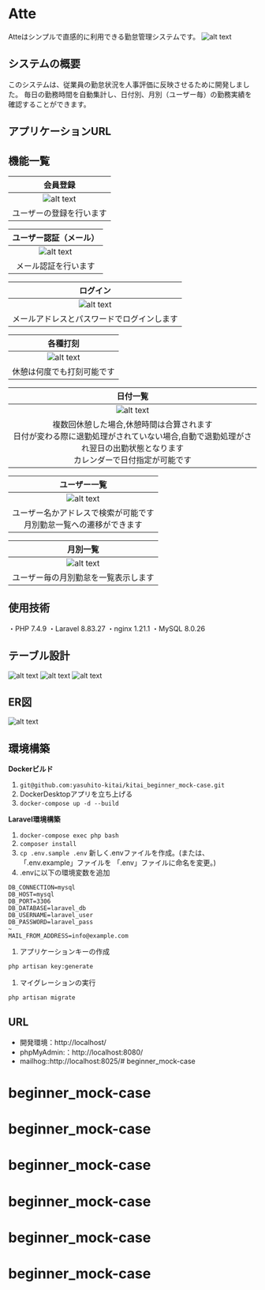 # Atte
Atteはシンプルで直感的に利用できる勤怠管理システムです。
![alt text](README-img\Atte.jpg)

## システムの概要
このシステムは、従業員の勤怠状況を人事評価に反映させるために開発しました。
毎日の勤務時間を自動集計し、日付別、月別（ユーザー毎）の勤務実績を確認することができます。

## アプリケーションURL

## 機能一覧
|               会員登録               |
| :----------------------------------: |
| ![alt text](README-img\会員登録.jpg) |
| ユーザーの登録を行います |


|           ユーザー認証（メール）  |
| :------------------------------: |
| ![alt text](README-img\認証メール.jpg) |
|    メール認証を行います|


|               ログイン               |
| :----------------------------------: |
| ![alt text](README-img\ログイン.jpg)|
| メールアドレスとパスワードでログインします |

|               各種打刻               |
| :----------------------------------: |
| ![alt text](README-img\打刻.jpg) |
| 休憩は何度でも打刻可能です|


|               日付一覧               |
| :----------------------------------: |
| ![alt text](README-img\日付一覧.jpg) |
| 複数回休憩した場合,休憩時間は合算されます<br>日付が変わる際に退勤処理がされていない場合,自動で退勤処理がされ翌日の出勤状態となります<br>カレンダーで日付指定が可能です|

|                     ユーザー一覧                |
| :--------------------------------------------: |
|      ![alt text](README-img\ユーザー一覧.jpg)      |
| ユーザー名かアドレスで検索が可能です<br>月別勤怠一覧への遷移ができます|

|                    月別一覧                    |
| :--------------------------------------------: |
|      ![alt text](README-img\月別一覧.jpg)     |
| ユーザー毎の月別勤怠を一覧表示します |

## 使用技術
・PHP 7.4.9
・Laravel 8.83.27
・nginx 1.21.1
・MySQL 8.0.26

## テーブル設計
![alt text](README-img\table1.jpg)
![alt text](README-img\table2.jpg)
![alt text](README-img\table3.jpg)

## ER図
![alt text](er.jpg)

## 環境構築

**Dockerビルド**
1. `git@github.com:yasuhito-kitai/kitai_beginner_mock-case.git`
2. DockerDesktopアプリを立ち上げる
3. `docker-compose up -d --build`

**Laravel環境構築**
1. `docker-compose exec php bash`
2. `composer install`
3. `cp .env.sample .env` 新しく.envファイルを作成。(または、「.env.example」ファイルを 「.env」ファイルに命名を変更。)
4. .envに以下の環境変数を追加
``` text
DB_CONNECTION=mysql
DB_HOST=mysql
DB_PORT=3306
DB_DATABASE=laravel_db
DB_USERNAME=laravel_user
DB_PASSWORD=laravel_pass
~
MAIL_FROM_ADDRESS=info@example.com
```
1. アプリケーションキーの作成
``` bash
php artisan key:generate
```

1. マイグレーションの実行
``` bash
php artisan migrate
```
## URL
- 開発環境：http://localhost/
- phpMyAdmin:：http://localhost:8080/
- mailhog::http://localhost:8025/# beginner_mock-case
# beginner_mock-case
# beginner_mock-case
# beginner_mock-case
# beginner_mock-case
# beginner_mock-case
# beginner_mock-case
